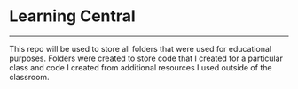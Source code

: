 # Learning Central
-------


This repo will be used to store all folders that were used for educational purposes. Folders were created to store code that I
created for a particular class and code I created from additional 
resources I used outside of the classroom. 
